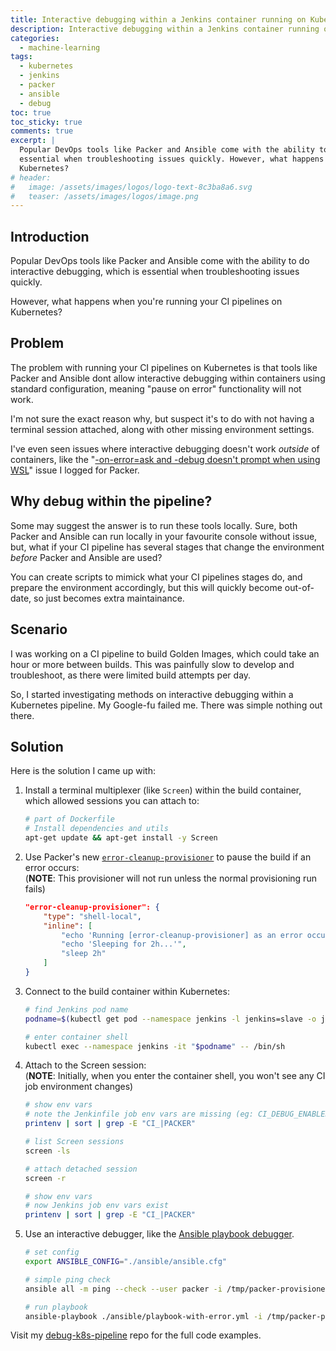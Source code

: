 ```yaml
---
title: Interactive debugging within a Jenkins container running on Kubernetes
description: Interactive debugging within a Jenkins container running on Kubernetes
categories:
  - machine-learning
tags:
  - kubernetes
  - jenkins
  - packer
  - ansible
  - debug
toc: true
toc_sticky: true
comments: true
excerpt: |
  Popular DevOps tools like Packer and Ansible come with the ability to do interactive debugging, which is
  essential when troubleshooting issues quickly. However, what happens when you're running your CI pipelines on
  Kubernetes?
# header:
#   image: /assets/images/logos/logo-text-8c3ba8a6.svg
#   teaser: /assets/images/logos/image.png
---
```


## Introduction

Popular DevOps tools like Packer and Ansible come with the ability to do interactive debugging, which is essential
when troubleshooting issues quickly.

However, what happens when you're running your CI pipelines on Kubernetes?

## Problem

The problem with running your CI pipelines on Kubernetes is that tools like Packer and Ansible dont allow
interactive debugging within containers using standard configuration, meaning "pause on error" functionality will
not work.

I'm not sure the exact reason why, but suspect it's to do with not having a terminal session attached, along with
other missing environment settings.

I've even seen issues where interactive debugging doesn't work *outside* of containers, like the
"[-on-error=ask and -debug doesn't prompt when using WSL](https://github.com/hashicorp/packer/issues/9170)" issue I
logged for Packer.

## Why debug within the pipeline?

Some may suggest the answer is to run these tools locally. Sure, both Packer and Ansible can run locally in your
favourite console without issue, but, what if your CI pipeline has several stages that change the environment
_before_ Packer and Ansible are used?

You can create scripts to mimick what your CI pipelines stages do, and prepare the environment accordingly, but
this will quickly become out-of-date, so just becomes extra maintainance.

## Scenario

I was working on a CI pipeline to build Golden Images, which could take an hour or more between builds. This was
painfully slow to develop and troubleshoot, as there were limited build attempts per day.

So, I started investigating methods on interactive debugging within a Kubernetes pipeline. My Google-fu failed me.
There was simple nothing out there.

## Solution

Here is the solution I came up with:

1. Install a terminal multiplexer (like `Screen`) within the build container, which allowed sessions you can attach to:

    ```bash
    # part of Dockerfile
    # Install dependencies and utils
    apt-get update && apt-get install -y Screen
    ```

1. Use Packer's new [`error-cleanup-provisioner`](https://www.packer.io/docs/templates/provisioners#on-error-provisioner)
to pause the build if an error occurs:  
(**NOTE**: This provisioner will not run unless the normal provisioning run fails)

    ```json
    "error-cleanup-provisioner": {
        "type": "shell-local",
        "inline": [
            "echo 'Running [error-cleanup-provisioner] as an error occurred...'",
            "echo 'Sleeping for 2h...'",
            "sleep 2h"
        ]
    }
    ```

1. Connect to the build container within Kubernetes:

    ```bash
    # find Jenkins pod name
    podname=$(kubectl get pod --namespace jenkins -l jenkins=slave -o jsonpath="{.items[0].metadata.name}")

    # enter container shell
    kubectl exec --namespace jenkins -it "$podname" -- /bin/sh
    ```

1. Attach to the Screen session:  
(**NOTE**: Initially, when you enter the container shell, you won't see any CI job environment changes)

    ```bash
    # show env vars
    # note the Jenkinfile job env vars are missing (eg: CI_DEBUG_ENABLED, and PACKER_*)
    printenv | sort | grep -E "CI_|PACKER"

    # list Screen sessions
    screen -ls

    # attach detached session
    screen -r

    # show env vars
    # now Jenkins job env vars exist
    printenv | sort | grep -E "CI_|PACKER"
    ```

1. Use an interactive debugger, like the [Ansible playbook debugger](https://docs.ansible.com/ansible/latest/user_guide/playbooks_debugger.html).

    ```bash
    # set config
    export ANSIBLE_CONFIG="./ansible/ansible.cfg"

    # simple ping check
    ansible all -m ping --check --user packer -i /tmp/packer-provisioner-*

    # run playbook
    ansible-playbook ./ansible/playbook-with-error.yml -i /tmp/packer-provisioner-*
    ```

Visit my [debug-k8s-pipeline](https://github.com/adamrushuk/debug-k8s-pipeline) repo for the full code examples.
